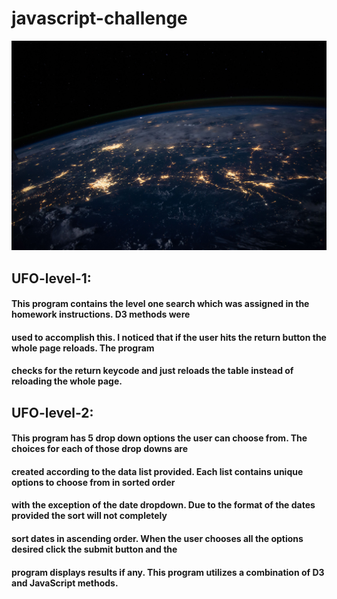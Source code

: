 # javascript-challenge

![UFO](UFO-level-1/static/images/nasa.jpg)

## UFO-level-1:
####    This program contains the level one search which was assigned in the homework instructions.  D3 methods were
####    used to accomplish this.  I noticed that if the user hits the return button the whole page reloads.  The program
####    checks for the return keycode and just reloads the table instead of reloading the whole page.



## UFO-level-2:
 ####   This program has 5 drop down options the user can choose from.  The choices for each of those drop downs are
 ####   created according to the data list provided.  Each list contains unique options to choose from in sorted order
 ####   with the exception of the date dropdown.  Due to the format of the dates provided the sort will not completely
 ####   sort dates in ascending order.  When the user chooses all the options desired click the submit button and the 
 ####   program displays results if any.  This program utilizes a combination of D3 and JavaScript methods.
